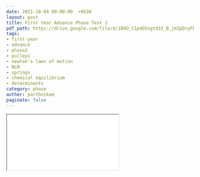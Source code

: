 ```yaml
---
date: 2021-10-04 00:00:00  +0530
layout: post
title: First Year Advance Phase Test 2
pdf_path: https://drive.google.com/file/d/1B9O_C1pdO5sgtd33_B_jm3pDryFRU0wu/preview?usp=drive_link
tags: 
- first-year
- advance
- phase2
- pulleys
- newton's laws of motion
- NLM
- springs
- chemical equilibrium
- determinants
category: phase
author: parthnikam
paginate: false
---
```


<iframe class="embed-pdf" src="{{ page.pdf_path }}#toolbar=0" seamless="seamless" scrolling="no" style="overflow:hidden"></iframe>
